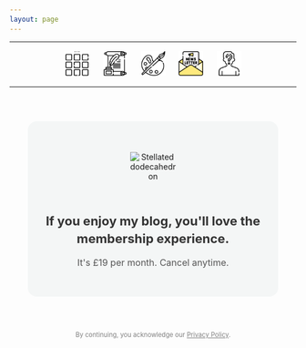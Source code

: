 ```yaml
---
layout: page
---
```

<center>
<hr width="100%" size="3">
<div class="container">
  <a href="https://ellisjalia.com"><img src="/assets/icons/menu-bw.png" style="width:43px;height:43px;display:inline-block;margin:0 8px;padding:2px;"/></a>
  <a href="https://ellisjalia.com/essays"><img src="/assets/icons/quill-bw.png" style="width:43px;height:43px;display:inline-block;margin:0 8px;padding:2px;"/></a>
  <a href="https://ellisjalia.com/art"><img src="/assets/icons/paint-palette-bw.png" style="width:43px;height:43px;display:inline-block;margin:0 8px;padding:2px;"/></a>
  <a href="https://ellisjalia.com/newsletter"><img src="/assets/icons/newsletter.png" style="width:43px;height:43px;display:inline-block;margin:0 8px;padding:2px;"/></a>
  <a href="https://ellisjalia.com/about"><img src="/assets/icons/unknown-bw.png" style="width:43px;height:43px;display:inline-block;margin:0 8px;padding:2px;"/></a>
</div>
<hr width="100%" size="3">
</center>

<style>
  .form-container {
    background-color: #F4F6F6;
    padding: 30px;
    border-radius: 16px;
    max-width: 380px;
    margin: 60px auto;
    text-align: center;
    font-family: -apple-system, BlinkMacSystemFont, "Segoe UI", Roboto, "Helvetica Neue", Arial, sans-serif;
  }
  .image-wrapper {
    display: flex;
    justify-content: center;
    align-items: center;
    height: 100px;
    margin-bottom: 16px;
  }
  .form-container img.shape {
    width: 80px;
    display: inline-block;
  }
  .form-container h2 {
    margin-bottom: 8px;
    font-size: 22px;
    color: #333;
    line-height: 1.4;
  }
  .form-container p.subtext {
    font-size: 16px;
    color: #555;
    margin-bottom: 20px;
  }
  #firebaseui-auth-container,
  #paywall-section,
  #premium-content {
    display: none;
    margin-top: 20px;
  }
  #subscribe-button {
    padding: 14px 24px;
    border-radius: 10px;
    border: none;
    background-color: black;
    color: white;
    font-size: 16px;
    cursor: pointer;
    transition: background-color 0.3s ease;
    width: 100%;
  }
  #subscribe-button:hover {
    background-color: tomato;
  }
</style>

<div class="form-container">
  <div class="image-wrapper">
    <img class="shape" src="https://upload.wikimedia.org/wikipedia/commons/thumb/5/52/First_stellation_of_dodecahedron.svg/600px-First_stellation_of_dodecahedron.svg.png" alt="Stellated dodecahedron" />
  </div>
  <h2>If you enjoy my blog, you'll love the membership experience.</h2>
  <p class="subtext">It's £19 per month. Cancel anytime.</p>

  <!-- FirebaseUI Auth Widget -->
  <div id="firebaseui-auth-container"></div>

  <!-- Stripe Paywall -->
  <div id="paywall-section">
    <p>You're logged in. Unlock premium content for £19/month.</p>
    <button id="subscribe-button">Subscribe Now</button>
  </div>

  <!-- Premium Content -->
  <div id="premium-content">
    <h3>Premium Content</h3>
    <p>Here is your exclusive article or media.</p>
  </div>
</div>

<!-- FirebaseUI CSS -->
<link rel="stylesheet" href="https://www.gstatic.com/firebasejs/ui/6.0.2/firebase-ui-auth.css" />

<!-- Stripe.js -->
<script src="https://js.stripe.com/v3/"></script>

<!-- Module Script: Firebase, FirebaseUI & Stripe Integration -->
<script type="module">
  import { initializeApp } from "https://www.gstatic.com/firebasejs/10.8.1/firebase-app.js";
  import { getAuth, onAuthStateChanged } from "https://www.gstatic.com/firebasejs/10.8.1/firebase-auth.js";
  import { getFirestore, doc, getDoc } from "https://www.gstatic.com/firebasejs/10.8.1/firebase-firestore.js";
  import { getFunctions, httpsCallable } from "https://www.gstatic.com/firebasejs/10.8.1/firebase-functions.js";
  import * as firebaseui from "https://www.gstatic.com/firebasejs/ui/6.0.2/firebase-ui-auth.js";

  // ─── Firebase Config ──────────────────────────────────────────────
  const firebaseConfig = {
    apiKey: "AIzaSyDLRxkrPfPbskX2kyNgNMk4MDg-5volGTI",
    authDomain: "ellisjalia-db.firebaseapp.com",
    projectId: "ellisjalia-db",
    storageBucket: "ellisjalia-db.firebasestorage.app",
    messagingSenderId: "269108432993",
    appId: "1:269108432993:web:93262054eb937faf789a20",
    measurementId: "G-NYXXY0PL56"
  };

  // ─── Initialize Services ──────────────────────────────────────────
  const app       = initializeApp(firebaseConfig);
  const auth      = getAuth(app);
  const db        = getFirestore(app);
  const functions = getFunctions(app, "europe-west2");
  const stripe    = Stripe("pk_live_51QNBnKEEjZULKoNrdlW6uTVgvy0T3pss5P07c1vFtEhLIncQtHLXcRAoT7Nea2PfdfrK3hmd1YwHE9dK1aentQdf00BB9B0YGC");

  // ─── UI References ────────────────────────────────────────────────
  const uiContainer   = document.getElementById("firebaseui-auth-container");
  const paywallSection = document.getElementById("paywall-section");
  const premiumContent = document.getElementById("premium-content");
  const subscribeBtn   = document.getElementById("subscribe-button");

  // ─── FirebaseUI Config & Start ───────────────────────────────────
  const uiConfig = {
    signInSuccessUrl: window.location.href + "?signedIn=true",
    signInOptions: [
      firebaseui.auth.EmailAuthProvider.PROVIDER_ID
    ],
    credentialHelper: firebaseui.auth.CredentialHelper.NONE
  };

  const ui = new firebaseui.auth.AuthUI(auth);
  ui.start("#firebaseui-auth-container", uiConfig);

  // ─── Check Subscription Status ────────────────────────────────────
  async function hasPaid(uid) {
    const snap = await getDoc(doc(db, "users", uid));
    return snap.exists() && snap.data().status === "active";
  }

  // ─── Auth State Observer ─────────────────────────────────────────
  onAuthStateChanged(auth, async (user) => {
    if (user) {
      uiContainer.style.display   = "none";
      const paid                  = await hasPaid(user.uid);
      paywallSection.style.display = paid ? "none"  : "block";
      premiumContent.style.display = paid ? "block" : "none";
    } else {
      uiContainer.style.display   = "block";
      paywallSection.style.display = "none";
      premiumContent.style.display = "none";
    }
  });

  // ─── Subscribe Button Handler ────────────────────────────────────
  subscribeBtn.addEventListener("click", async () => {
    subscribeBtn.disabled = true;
    try {
      const createCheckout = httpsCallable(functions, "createCheckoutSession");
      const { data }       = await createCheckout({
        successUrl: window.location.origin + "?success=true",
        cancelUrl:  window.location.origin + "?canceled=true"
      });
      if (data.url) window.open(data.url, "_blank");
      else alert("Unable to start checkout.");
    } catch (err) {
      console.error("Checkout error:", err);
      alert("Checkout failed: " + err.message);
    } finally {
      subscribeBtn.disabled = false;
    }
  });
</script>

<p style="font-size:0.7rem;color:grey;text-align:center;margin-top:30px;">
  By continuing, you acknowledge our <a href="https://ellisjalia.com/privacy-policy/" style="color:grey;">Privacy Policy</a>.
</p>

